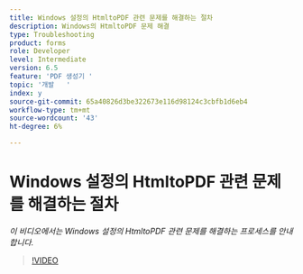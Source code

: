 ```yaml
---
title: Windows 설정의 HtmltoPDF 관련 문제를 해결하는 절차
description: Windows의 HtmltoPDF 문제 해결
type: Troubleshooting
product: forms
role: Developer
level: Intermediate
version: 6.5
feature: 'PDF 생성기 '
topic: '개발   '
index: y
source-git-commit: 65a40826d3be322673e116d98124c3cbfb1d6eb4
workflow-type: tm+mt
source-wordcount: '43'
ht-degree: 6%

---
```




# Windows 설정의 HtmltoPDF 관련 문제를 해결하는 절차

*이 비디오에서는 Windows 설정의 HtmltoPDF 관련 문제를 해결하는 프로세스를 안내합니다.*

>[!VIDEO](https://video.tv.adobe.com/v/335545?quality=9&learn=on)
